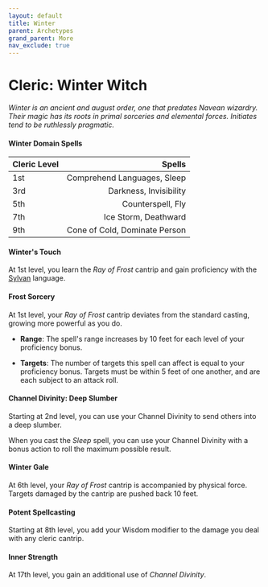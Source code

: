 ```yaml
---
layout: default
title: Winter
parent: Archetypes
grand_parent: More
nav_exclude: true
---
```


# Cleric: Winter Witch

_Winter is an ancient and august order, one that predates Navean wizardry. Their magic has its roots in primal sorceries and elemental forces. Initiates tend to be ruthlessly pragmatic._


#### Winter Domain Spells

| Cleric Level |                        Spells |
| :----------- | ----------------------------: |
| 1st          |   Comprehend Languages, Sleep |
| 3rd          |        Darkness, Invisibility |
| 5th          |             Counterspell, Fly |
| 7th          |          Ice Storm, Deathward |
| 9th          | Cone of Cold, Dominate Person |


#### Winter's Touch 

At 1st level, you learn the *Ray of Frost* cantrip and gain proficiency with the [Sylvan](../../docs/adventuring/languages#sylvan) language.


#### Frost Sorcery

At 1st level, your *Ray of Frost* cantrip deviates from the standard casting, growing more powerful as you do.

* **Range**: The spell's range increases by 10 feet for each level of your proficiency bonus.

* **Targets**: The number of targets this spell can affect is equal to your proficiency bonus. Targets must be within 5 feet of one another, and are each subject to an attack roll.

#### Channel Divinity: Deep Slumber

Starting at 2nd level, you can use your Channel Divinity to send others into a deep slumber.

When you cast the _Sleep_ spell, you can use your Channel Divinity with a bonus action to roll the maximum possible result.

#### Winter Gale

At 6th level, your *Ray of Frost* cantrip is accompanied by physical force. Targets damaged by the cantrip are pushed back 10 feet.


#### Potent Spellcasting

Starting at 8th level, you add your Wisdom modifier to the damage you deal with any cleric cantrip.


#### Inner Strength

At 17th level, you gain an additional use of _Channel Divinity_.